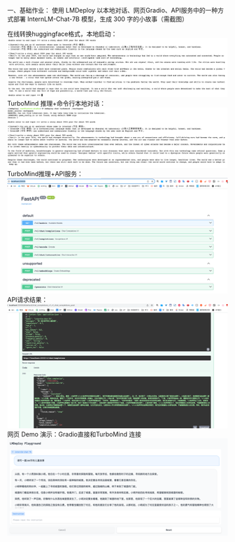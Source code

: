 一、基础作业：
使用 LMDeploy 以本地对话、网页Gradio、API服务中的一种方式部署 InternLM-Chat-7B 模型，生成 300 字的小故事（需截图）

在线转换huggingface格式，本地启动：
![](./src/1.png)
TurboMind 推理+命令行本地对话：
![](./src/2.png)
TurboMind推理+API服务：
![](./src/3.png)
API请求结果：
![](./src/4.png)
网页 Demo 演示：Gradio直接和TurboMind 连接
![](./src/5.png)